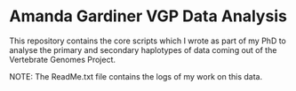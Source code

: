 Amanda Gardiner VGP Data Analysis
==============

This repository contains the core scripts which I wrote as part of my PhD to analyse the primary and secondary haplotypes of data coming out of the Vertebrate Genomes Project.

NOTE: The ReadMe.txt file contains the logs of my work on this data.
